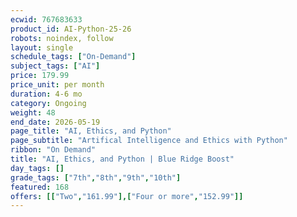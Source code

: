 ```yaml
---
ecwid: 767683633
product_id: AI-Python-25-26
robots: noindex, follow
layout: single
schedule_tags: ["On-Demand"]
subject_tags: ["AI"]
price: 179.99
price_unit: per month
duration: 4-6 mo
category: Ongoing
weight: 48
end_date: 2026-05-19
page_title: "AI, Ethics, and Python"
page_subtitle: "Artifical Intelligence and Ethics with Python"
ribbon: "On Demand"
title: "AI, Ethics, and Python | Blue Ridge Boost"
day_tags: []
grade_tags: ["7th","8th","9th","10th"]
featured: 168
offers: [["Two","161.99"],["Four or more","152.99"]]
---
```

